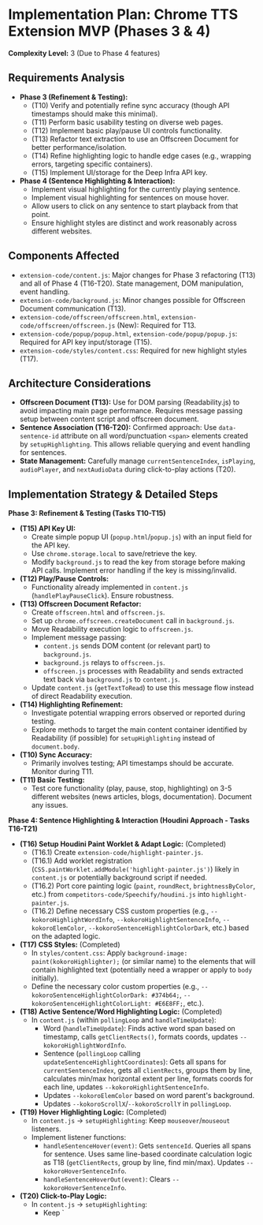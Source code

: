 # Implementation Plan: Chrome TTS Extension MVP (Phases 3 & 4)

**Complexity Level:** 3 (Due to Phase 4 features)

## Requirements Analysis

*   **Phase 3 (Refinement & Testing):**
    *   (T10) Verify and potentially refine sync accuracy (though API timestamps should make this minimal).
    *   (T11) Perform basic usability testing on diverse web pages.
    *   (T12) Implement basic play/pause UI controls functionality.
    *   (T13) Refactor text extraction to use an Offscreen Document for better performance/isolation.
    *   (T14) Refine highlighting logic to handle edge cases (e.g., wrapping errors, targeting specific containers).
    *   (T15) Implement UI/storage for the Deep Infra API key.
*   **Phase 4 (Sentence Highlighting & Interaction):**
    *   Implement visual highlighting for the currently playing sentence.
    *   Implement visual highlighting for sentences on mouse hover.
    *   Allow users to click on any sentence to start playback from that point.
    *   Ensure highlight styles are distinct and work reasonably across different websites.

## Components Affected

*   `extension-code/content.js`: Major changes for Phase 3 refactoring (T13) and all of Phase 4 (T16-T20). State management, DOM manipulation, event handling.
*   `extension-code/background.js`: Minor changes possible for Offscreen Document communication (T13).
*   `extension-code/offscreen/offscreen.html`, `extension-code/offscreen/offscreen.js` (New): Required for T13.
*   `extension-code/popup/popup.html`, `extension-code/popup/popup.js`: Required for API key input/storage (T15).
*   `extension-code/styles/content.css`: Required for new highlight styles (T17).

## Architecture Considerations

*   **Offscreen Document (T13):** Use for DOM parsing (Readability.js) to avoid impacting main page performance. Requires message passing setup between content script and offscreen document.
*   **Sentence Association (T16-T20):** Confirmed approach: Use `data-sentence-id` attribute on all word/punctuation `<span>` elements created by `setupHighlighting`. This allows reliable querying and event handling for sentences.
*   **State Management:** Carefully manage `currentSentenceIndex`, `isPlaying`, `audioPlayer`, and `nextAudioData` during click-to-play actions (T20).

## Implementation Strategy & Detailed Steps

**Phase 3: Refinement & Testing (Tasks T10-T15)**

*   **(T15) API Key UI:**
    *   Create simple popup UI (`popup.html`/`popup.js`) with an input field for the API key.
    *   Use `chrome.storage.local` to save/retrieve the key.
    *   Modify `background.js` to read the key from storage before making API calls. Implement error handling if the key is missing/invalid.
*   **(T12) Play/Pause Controls:**
    *   Functionality already implemented in `content.js` (`handlePlayPauseClick`). Ensure robustness.
*   **(T13) Offscreen Document Refactor:**
    *   Create `offscreen.html` and `offscreen.js`.
    *   Set up `chrome.offscreen.createDocument` call in `background.js`.
    *   Move Readability execution logic to `offscreen.js`.
    *   Implement message passing:
        *   `content.js` sends DOM content (or relevant part) to `background.js`.
        *   `background.js` relays to `offscreen.js`.
        *   `offscreen.js` processes with Readability and sends extracted text back via `background.js` to `content.js`.
    *   Update `content.js` (`getTextToRead`) to use this message flow instead of direct Readability execution.
*   **(T14) Highlighting Refinement:**
    *   Investigate potential wrapping errors observed or reported during testing.
    *   Explore methods to target the main content container identified by Readability (if possible) for `setupHighlighting` instead of `document.body`.
*   **(T10) Sync Accuracy:**
    *   Primarily involves testing; API timestamps should be accurate. Monitor during T11.
*   **(T11) Basic Testing:**
    *   Test core functionality (play, pause, stop, highlighting) on 3-5 different websites (news articles, blogs, documentation). Document any issues.

**Phase 4: Sentence Highlighting & Interaction (Houdini Approach - Tasks T16-T21)**

*   **(T16) Setup Houdini Paint Worklet & Adapt Logic:** (Completed)
    *   (T16.1) Create `extension-code/highlight-painter.js`.
    *   (T16.1) Add worklet registration (`CSS.paintWorklet.addModule('highlight-painter.js')`) likely in `content.js` or potentially background script if needed.
    *   (T16.2) Port core painting logic (`paint`, `roundRect`, `brightnessByColor`, etc.) from `competitors-code/Speechify/houdini.js` into `highlight-painter.js`.
    *   (T16.2) Define necessary CSS custom properties (e.g., `--kokoroHighlightWordInfo`, `--kokoroHighlightSentenceInfo`, `--kokoroElemColor`, `--kokoroSentenceHighlightColorDark`, etc.) based on the adapted logic.
*   **(T17) CSS Styles:** (Completed)
    *   In `styles/content.css`: Apply `background-image: paint(kokoroHighlighter);` (or similar name) to the elements that will contain highlighted text (potentially need a wrapper or apply to `body` initially).
    *   Define the necessary color custom properties (e.g., `--kokoroSentenceHighlightColorDark: #374b64;`, `--kokoroSentenceHighlightColorLight: #E6E8FF;`, etc.).
*   **(T18) Active Sentence/Word Highlighting Logic:** (Completed)
    *   In `content.js` (within `pollingLoop` and `handleTimeUpdate`):
        *   Word (`handleTimeUpdate`): Finds active word span based on timestamp, calls `getClientRects()`, formats coords, updates `--kokoroHighlightWordInfo`.
        *   Sentence (`pollingLoop` calling `updateSentenceHighlightCoordinates`): Gets all spans for `currentSentenceIndex`, gets all `clientRects`, groups them by line, calculates min/max horizontal extent per line, formats coords for each line, updates `--kokoroHighlightSentenceInfo`.
        *   Updates `--kokoroElemColor` based on word parent's background.
        *   Updates `--kokoroScrollX`/`--kokoroScrollY` in `pollingLoop`.
*   **(T19) Hover Highlighting Logic:** (Completed)
    *   In `content.js` -> `setupHighlighting`: Keep `mouseover`/`mouseout` listeners.
    *   Implement listener functions:
        *   `handleSentenceHover(event)`: Gets `sentenceId`. Queries all spans for sentence. Uses same line-based coordinate calculation logic as T18 (`getClientRects`, group by line, find min/max). Updates `--kokoroHoverSentenceInfo`.
        *   `handleSentenceHoverOut(event)`: Clears `--kokoroHoverSentenceInfo`.
*   **(T20) Click-to-Play Logic:**
    *   In `content.js` -> `setupHighlighting`:
        *   Keep `